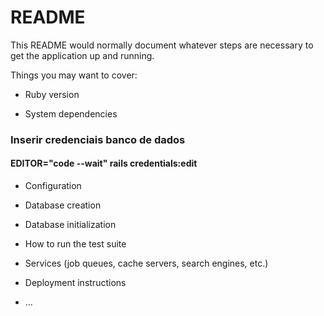 # README

This README would normally document whatever steps are necessary to get the
application up and running.

Things you may want to cover:

* Ruby version

* System dependencies
### Inserir credenciais banco de dados ###
#### EDITOR="code --wait" rails credentials:edit ####

* Configuration

* Database creation

* Database initialization

* How to run the test suite

* Services (job queues, cache servers, search engines, etc.)

* Deployment instructions

* ...
